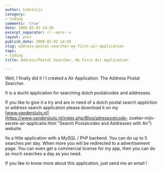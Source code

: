 ```yaml
---
author: tvdsluijs
category:
- Coding
comments: 'true'
date: 2009-02-02 14:29
excerpt_separator: <!--more-->
layout: post
publish_date: 2009-02-02 14:29
slug: address-postal-searcher-my-first-air-application
tags:
- Coding
title: Address/Postal Searcher, My First Air Application

---
```

Well, I finally did it ! I created a Air Application. The Address Postal
Searcher.  
  
It is a ducht application for searching dutch postalcodes and addresses.  
  
  
  
If you like to give it a try and are in need of a dutch postal search
appliction or address search application please download it on my
[www.vandersluijs.nl](https://www.vandersluijs.nl/index.php/Blog/adrespostcode-
zoeker-mijn-eerste-air-applicatie.html "Search Postalcodes and Addresses with
Air") website.  
  
Its a little application with a MySQL / PhP backend. You can do up to 5
searches per day. When more you will be redirected to a advertisement page.
You can even get a commercial license for my app, then you can do as much
searches a day as you need.  
  
If you like to know more about this application, just send me an email !

